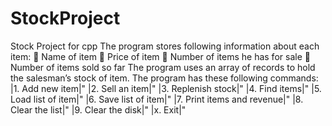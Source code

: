 # StockProject
Stock Project for cpp
The program stores following information about each item:
 Name of item
 Price of item
 Number of items he has for sale
 Number of items sold so far
The program uses an array of records to hold the salesman’s stock of item.
The program has these following commands:
|1. Add new item|" 
|2. Sell an item|"
|3. Replenish stock|"
|4. Find items|" 
|5. Load list of item|"
|6. Save list of item|"
|7. Print items and revenue|" 
|8. Clear the list|" 
|9. Clear the disk|"
|x. Exit|"
